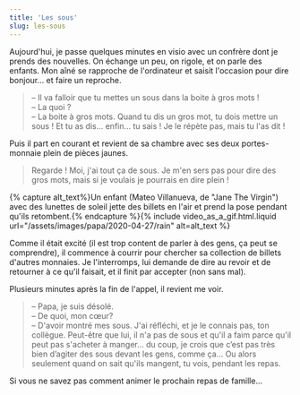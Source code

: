 ```yaml
---
title: 'Les sous'
slug: les-sous
---
```


Aujourd'hui, je passe quelques minutes en visio avec un confrère dont je prends
des nouvelles. On échange un peu, on rigole, et on parle des enfants. Mon aîné
se rapproche de l'ordinateur et saisit l'occasion pour dire bonjour… et faire un
reproche.

> – Il va falloir que tu mettes un sous dans la boite à gros mots !  
> – La quoi ?  
> – La boite à gros mots. Quand tu dis un gros mot, tu dois mettre un sous ! Et
> tu as dis… enfin… tu sais ! Je le répète pas, mais tu l'as dit !

Puis il part en courant et revient de sa chambre avec ses deux portes-monnaie
plein de pièces jaunes.

> Regarde ! Moi, j'ai tout ça de sous. Je m'en sers pas pour dire des gros mots,
> mais si je voulais je pourrais en dire plein !

{% capture alt_text%}Un enfant (Mateo Villanueva, de "Jane The Virgin") avec des
lunettes de soleil jette des billets en l'air et prend la pose pendant qu'ils
retombent.{% endcapture %}{% include video_as_a_gif.html.liquid
url="/assets/images/papa/2020-04-27/rain"
alt=alt_text
%}

Comme il était excité (il est trop content de parler à des gens, ça peut se
comprendre), il commence à courrir pour chercher sa collection de billets
d'autres monnaies. Je l'interromps, lui demande de dire au revoir et de
retourner à ce qu'il faisait, et il finit par accepter (non sans mal).

Plusieurs minutes après la fin de l'appel, il revient me voir.

> – Papa, je suis désolé.  
> – De quoi, mon cœur?  
> – D'avoir montré mes sous. J'ai réfléchi, et je le connais pas, ton collègue.
> Peut-être que lui, il n'a pas de sous et qu'il a faim parce qu'il peut pas
> s'acheter à manger… du coup, je crois que c’est pas très bien d’agiter des
> sous devant les gens, comme ça… Ou alors seulement quand on sait qu'ils mangent, tu vois, pendant les repas.

Si vous ne savez pas comment animer le prochain repas de famille…
